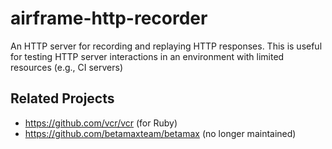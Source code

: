 airframe-http-recorder
===

An HTTP server for recording and replaying HTTP responses.
This is useful for testing HTTP server interactions in an environment with limited resources (e.g., CI servers) 


## Related Projects
- https://github.com/vcr/vcr (for Ruby)
- https://github.com/betamaxteam/betamax (no longer maintained)
